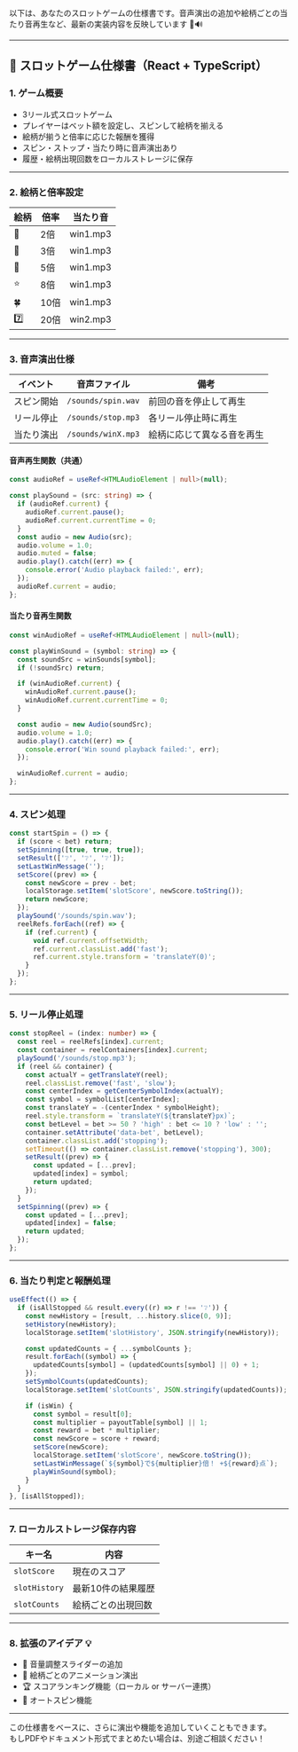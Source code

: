 以下は、あなたのスロットゲームの仕様書です。音声演出の追加や絵柄ごとの当たり音再生など、最新の実装内容を反映しています 🎰🔊

---

## 🎯 スロットゲーム仕様書（React + TypeScript）

### 1. ゲーム概要
- 3リール式スロットゲーム
- プレイヤーはベット額を設定し、スピンして絵柄を揃える
- 絵柄が揃うと倍率に応じた報酬を獲得
- スピン・ストップ・当たり時に音声演出あり
- 履歴・絵柄出現回数をローカルストレージに保存

---

### 2. 絵柄と倍率設定

| 絵柄 | 倍率 | 当たり音 |
|------|------|-----------|
| 🍒   | 2倍  | win1.mp3  |
| 🍋   | 3倍  | win1.mp3  |
| 🔔   | 5倍  | win1.mp3  |
| ⭐   | 8倍  | win1.mp3  |
| 🍀   | 10倍 | win1.mp3  |
| 7️⃣  | 20倍 | win2.mp3  |

---

### 3. 音声演出仕様

| イベント       | 音声ファイル         | 備考                         |
|----------------|----------------------|------------------------------|
| スピン開始     | `/sounds/spin.wav`   | 前回の音を停止して再生      |
| リール停止     | `/sounds/stop.mp3`   | 各リール停止時に再生        |
| 当たり演出     | `/sounds/winX.mp3`   | 絵柄に応じて異なる音を再生  |

#### 音声再生関数（共通）

```ts
const audioRef = useRef<HTMLAudioElement | null>(null);

const playSound = (src: string) => {
  if (audioRef.current) {
    audioRef.current.pause();
    audioRef.current.currentTime = 0;
  }
  const audio = new Audio(src);
  audio.volume = 1.0;
  audio.muted = false;
  audio.play().catch((err) => {
    console.error('Audio playback failed:', err);
  });
  audioRef.current = audio;
};
```

#### 当たり音再生関数

```ts
const winAudioRef = useRef<HTMLAudioElement | null>(null);

const playWinSound = (symbol: string) => {
  const soundSrc = winSounds[symbol];
  if (!soundSrc) return;

  if (winAudioRef.current) {
    winAudioRef.current.pause();
    winAudioRef.current.currentTime = 0;
  }

  const audio = new Audio(soundSrc);
  audio.volume = 1.0;
  audio.play().catch((err) => {
    console.error('Win sound playback failed:', err);
  });

  winAudioRef.current = audio;
};
```

---

### 4. スピン処理

```ts
const startSpin = () => {
  if (score < bet) return;
  setSpinning([true, true, true]);
  setResult(['❔', '❔', '❔']);
  setLastWinMessage('');
  setScore((prev) => {
    const newScore = prev - bet;
    localStorage.setItem('slotScore', newScore.toString());
    return newScore;
  });
  playSound('/sounds/spin.wav');
  reelRefs.forEach((ref) => {
    if (ref.current) {
      void ref.current.offsetWidth;
      ref.current.classList.add('fast');
      ref.current.style.transform = 'translateY(0)';
    }
  });
};
```

---

### 5. リール停止処理

```ts
const stopReel = (index: number) => {
  const reel = reelRefs[index].current;
  const container = reelContainers[index].current;
  playSound('/sounds/stop.mp3');
  if (reel && container) {
    const actualY = getTranslateY(reel);
    reel.classList.remove('fast', 'slow');
    const centerIndex = getCenterSymbolIndex(actualY);
    const symbol = symbolList[centerIndex];
    const translateY = -(centerIndex * symbolHeight);
    reel.style.transform = `translateY(${translateY}px)`;
    const betLevel = bet >= 50 ? 'high' : bet <= 10 ? 'low' : '';
    container.setAttribute('data-bet', betLevel);
    container.classList.add('stopping');
    setTimeout(() => container.classList.remove('stopping'), 300);
    setResult((prev) => {
      const updated = [...prev];
      updated[index] = symbol;
      return updated;
    });
  }
  setSpinning((prev) => {
    const updated = [...prev];
    updated[index] = false;
    return updated;
  });
};
```

---

### 6. 当たり判定と報酬処理

```ts
useEffect(() => {
  if (isAllStopped && result.every((r) => r !== '❔')) {
    const newHistory = [result, ...history.slice(0, 9)];
    setHistory(newHistory);
    localStorage.setItem('slotHistory', JSON.stringify(newHistory));

    const updatedCounts = { ...symbolCounts };
    result.forEach((symbol) => {
      updatedCounts[symbol] = (updatedCounts[symbol] || 0) + 1;
    });
    setSymbolCounts(updatedCounts);
    localStorage.setItem('slotCounts', JSON.stringify(updatedCounts));

    if (isWin) {
      const symbol = result[0];
      const multiplier = payoutTable[symbol] || 1;
      const reward = bet * multiplier;
      const newScore = score + reward;
      setScore(newScore);
      localStorage.setItem('slotScore', newScore.toString());
      setLastWinMessage(`${symbol}で${multiplier}倍！ +${reward}点`);
      playWinSound(symbol);
    }
  }
}, [isAllStopped]);
```

---

### 7. ローカルストレージ保存内容

| キー名         | 内容                     |
|----------------|--------------------------|
| `slotScore`    | 現在のスコア             |
| `slotHistory`  | 最新10件の結果履歴       |
| `slotCounts`   | 絵柄ごとの出現回数       |

---

### 8. 拡張のアイデア 💡
- 🎵 音量調整スライダーの追加
- 🎨 絵柄ごとのアニメーション演出
- 🏆 スコアランキング機能（ローカル or サーバー連携）
- 🔁 オートスピン機能

---

この仕様書をベースに、さらに演出や機能を追加していくこともできます。  
もしPDFやドキュメント形式でまとめたい場合は、別途ご相談ください！